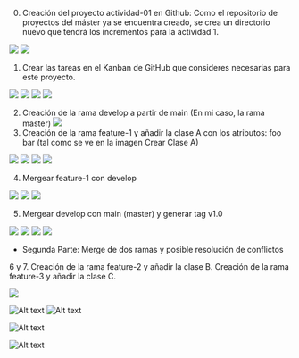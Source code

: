 0. Creación del proyecto actividad-01 en Github: Como el repositorio de proyectos del máster ya se encuentra creado, se crea un directorio nuevo que tendrá los incrementos para la actividad 1.

<img src="./assets/repopng.png"/>
<img src="./assets/activity_1.png"/>

1. Crear las tareas en el Kanban de GitHub que consideres necesarias para este proyecto.

<img src="./assets/kanban_set_up.png" />
<img src="./assets/kanban.png" />
<img src="./assets/moved_kanban.png" />
<img src="./assets/task.png" />

2. Creación de la rama develop a partir de main
   (En mi caso, la rama master)
   <img src="./assets/branches_develop.png" />
3. Creación de la rama feature-1 y añadir la clase A con los atributos: foo bar (tal como se ve en la imagen Crear Clase A)

<img src="./assets/feature-1_branch.png" />
<img src="./assets/add_class_a.png" />
<img src="./assets/commit_class_a.png" />
<img src="./assets/pushf1.png" />

4. Mergear feature-1 con develop
<img src="./assets/f1MR.png" />
<img src="./assets/f1MRD.png" />
<img src="./assets/f1MRM.png" />

5. Mergear develop con main (master) y generar tag v1.0
<img src="./assets/f1MRDD=>M.png" />
<img src="./assets/f1MRMD=>M.png" />
<img src="./assets/declare_first_tag.png" />
<img src="./assets/first_tag.png" />

* Segunda Parte: Merge de dos ramas y posible resolución de conflictos

6 y 7. Creación de la rama feature-2 y añadir la clase B. Creación de la rama feature-3 y añadir la clase C.

<img src="./assets/feature-2.png" />

![Alt text](image.png)
![Alt text](image-1.png)

![Alt text](image.png)

![Alt text](image.png)